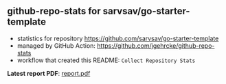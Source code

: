 ## github-repo-stats for sarvsav/go-starter-template

- statistics for repository https://github.com/sarvsav/go-starter-template
- managed by GitHub Action: https://github.com/jgehrcke/github-repo-stats
- workflow that created this README: `Collect Repository Stats`

**Latest report PDF**: [report.pdf](https://github.com/sarvsav/go-starter-template/raw/github-repo-stats/sarvsav/go-starter-template/latest-report/report.pdf)

